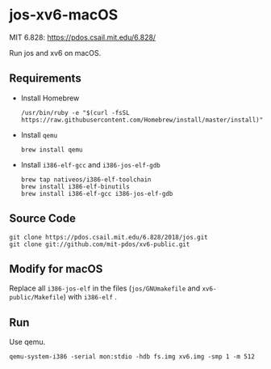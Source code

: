 # jos-xv6-macOS

MIT 6.828: https://pdos.csail.mit.edu/6.828/

Run jos and xv6 on macOS.

## Requirements

- Install Homebrew

  ```shell
  /usr/bin/ruby -e "$(curl -fsSL https://raw.githubusercontent.com/Homebrew/install/master/install)"
  ```

- Install `qemu`

  ```shell
  brew install qemu
  ```

- Install `i386-elf-gcc` and `i386-jos-elf-gdb`

  ```shell
  brew tap nativeos/i386-elf-toolchain
  brew install i386-elf-binutils
  brew install i386-elf-gcc i386-jos-elf-gdb
  ```

## Source Code

```shell
git clone https://pdos.csail.mit.edu/6.828/2018/jos.git
git clone git://github.com/mit-pdos/xv6-public.git
```

## Modify for macOS

Replace all `i386-jos-elf` in the files (`jos/GNUmakefile` and `xv6-public/Makefile`) with `i386-elf` .

## Run

Use qemu.

```shell
qemu-system-i386 -serial mon:stdio -hdb fs.img xv6.img -smp 1 -m 512
```


